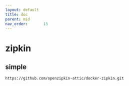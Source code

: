 ```yaml
---
layout: default
title: doc
parent: mid
nav_order:       13
---
```


# zipkin

## simple

```shell
https://github.com/openzipkin-attic/docker-zipkin.git
```
